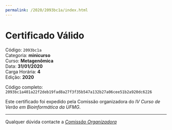 ```yaml
---
permalink: /2020/2093bc1a/index.html
---
```


# Certificado Válido

Código: `2093bc1a`<br>
Categoria: **minicurso**<br>
Curso: **Metagenômica**<br>
Data: **31/01/2020**<br>
Carga Horária: **4**<br>
Edição: **2020**<br>


Código completo: `2093bc1a401a22f2deb19fad8a27f3f35b547a132b27a06cee51b2a920dc6226`


Este certificado foi expedido pela Comissão organizadora do *IV Curso de Verão em Bioinformática da UFMG*.

----

Qualquer dúvida contacte a [_Comissão Organizadora_](<mailto:cursobioinfoufmg@gmail.com$subject=[Certificados]>)

